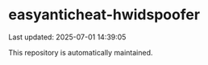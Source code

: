 # easyanticheat-hwidspoofer

Last updated: 2025-07-01 14:39:05

This repository is automatically maintained.
